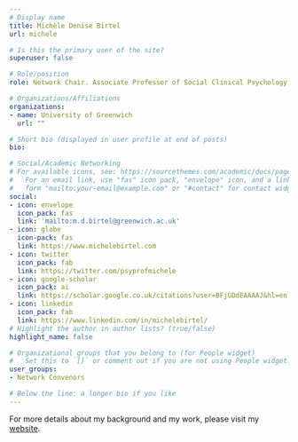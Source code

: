```yaml
---
# Display name
title: Michèle Denise Birtel
url: michele

# Is this the primary user of the site?
superuser: false

# Role/position
role: Network Chair. Associate Professor of Social Clinical Psychology

# Organizations/Affiliations
organizations:
- name: University of Greenwich
  url: ""

# Short bio (displayed in user profile at end of posts)
bio: 

# Social/Academic Networking
# For available icons, see: https://sourcethemes.com/academic/docs/page-builder/#icons
#   For an email link, use "fas" icon pack, "envelope" icon, and a link in the
#   form "mailto:your-email@example.com" or "#contact" for contact widget.
social:
- icon: envelope
  icon_pack: fas
  link: 'mailto:m.d.birtel@greenwich.ac.uk'
- icon: globe
  icon-pack: fas
  link: https://www.michelebirtel.com
- icon: twitter
  icon_pack: fab
  link: https://twitter.com/psyprofmichele
- icon: google-scholar
  icon_pack: ai
  link: https://scholar.google.co.uk/citations?user=BFjGDdEAAAAJ&hl=en
- icon: linkedin
  icon_pack: fab
  link: https://www.linkedin.com/in/michelebirtel/
# Highlight the author in author lists? (true/false)
highlight_name: false

# Organizational groups that you belong to (for People widget)
#   Set this to `[]` or comment out if you are not using People widget.
user_groups:
- Network Convenors

# Below the line: a longer bio if you like
---
```

For more details about my background and my work, please visit my [website](https://www.michelebirtel.com).
